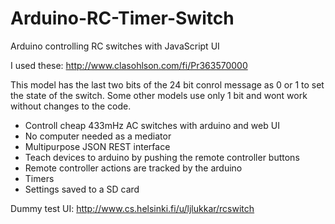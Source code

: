 Arduino-RC-Timer-Switch
=========

Arduino controlling RC switches with JavaScript UI<br />

I used these: http://www.clasohlson.com/fi/Pr363570000

This model has the last two bits of the 24 bit conrol message as 0 or 1 to set the state of the switch. Some other models use only 1 bit and wont work without changes to the code.

- Controll cheap 433mHz AC switches with arduino and web UI<br />
- No computer needed as a mediator<br />
- Multipurpose JSON REST interface<br />
- Teach devices to arduino by pushing the remote controller buttons<br />
- Remote controller actions are tracked by the arduino<br />
- Timers<br />
- Settings saved to a SD card

Dummy test UI: http://www.cs.helsinki.fi/u/ljlukkar/rcswitch
